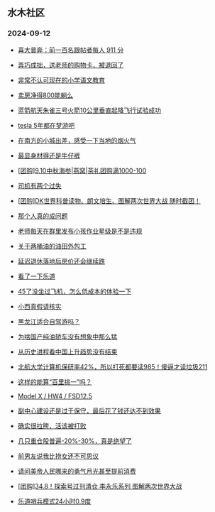 ## 水木社区 
### 2024-09-12

+ [喜大普奔：前一百名跟帖者每人 911 分](https://www.newsmth.net/nForum/article/Single/4590816)

+ [弄巧成拙，送老师的购物卡，被退回了](https://www.newsmth.net/nForum/article/ChildEducation/2436426)

+ [非常不认可现在的小学语文教育](https://www.newsmth.net/nForum/article/FamilyLife/1766848173)

+ [卖房净得800能躺么](https://www.newsmth.net/nForum/article/OurEstate/3080719)

+ [蓝箭航天朱雀三号火箭10公里垂直起降飞行试验成功](https://www.newsmth.net/nForum/article/Aero/464932)

+ [tesla 5年都在梦游吧](https://www.newsmth.net/nForum/article/GreenAuto/1666347)

+ [在南方的小城出差，感受一下当地的烟火气](https://www.newsmth.net/nForum/article/Divorce/2096686)

+ [最显身材得还是牛仔裤](https://www.newsmth.net/nForum/article/FashionShow/512555)

+ [[团购]9.10中秋海参|燕窝|茶礼团购满1000-100](https://www.newsmth.net/nForum/article/ADAgent_TG/1325656)

+ [司机有两个过失](https://www.newsmth.net/nForum/article/AutoWorld/1944911407)

+ [[团购]DK世界科普读物、朗文培生、图解两次世界大战 随时截团！](https://www.newsmth.net/nForum/article/ADAgent_TG/1325736)

+ [那个人真的成问题](https://www.newsmth.net/nForum/article/LeslieCheung/188133)

+ [老师每天在群里发布小孩作业星级是不是违规](https://www.newsmth.net/nForum/article/ChildEducation/2437276)

+ [关于两桶油的油田外包工](https://www.newsmth.net/nForum/article/WorkingLife/159978)

+ [延迟退休落地后房价还会继续跌](https://www.newsmth.net/nForum/article/OurEstate/3082864)

+ [看了一下乐道](https://www.newsmth.net/nForum/article/GreenAuto/1667880)

+ [45了没坐过飞机，怎么低成本的体验一下](https://www.newsmth.net/nForum/article/FamilyLife/1766848976)

+ [小西真假请核实](https://www.newsmth.net/nForum/article/Mobile/1948157)

+ [黑龙江适合自驾游吗？](https://www.newsmth.net/nForum/article/AutoTravel/13661903)

+ [为啥国产纯油轿车没有想象中那么猛](https://www.newsmth.net/nForum/article/AutoWorld/1944911820)

+ [从历史进程看中国上升趋势没有结束](https://www.newsmth.net/nForum/article/WorkingLife/160484)

+ [北航大学计算机保研率42%，所以打死都要读985！傻逼才读垃圾211](https://www.newsmth.net/nForum/article/GaoKao/578305)

+ [这样的能算“百里挑一”吗？](https://www.newsmth.net/nForum/article/Age/20373869)

+ [Model X / HW4 / FSD12.5](https://www.newsmth.net/nForum/article/GreenAuto/1667904)

+ [副中心建设还是过于保守，最后花了钱还达不到效果](https://www.newsmth.net/nForum/article/OurEstate/3082871)

+ [确实很拉胯，活该被打败](https://www.newsmth.net/nForum/article/GreenAuto/1667908)

+ [几只重仓股普遍-20%-30%，真是绝望了](https://www.newsmth.net/nForum/article/Stock/10922890)

+ [前男友说我比捞女还不可思议](https://www.newsmth.net/nForum/article/Love/6309397)

+ [请问美帝人民哪来的勇气月光甚至提前消费](https://www.newsmth.net/nForum/article/WorkingLife/160168)

+ [[团购]34.8！探索号过刊清仓 李永乐系列 图解两次世界大战](https://www.newsmth.net/nForum/article/ADAgent_TG/1325736)

+ [乐道哨兵模式24小时0.9度](https://www.newsmth.net/nForum/article/GreenAuto/1667939)

